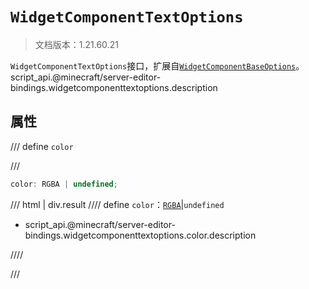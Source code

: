 # `WidgetComponentTextOptions`

> 文档版本：1.21.60.21

`WidgetComponentTextOptions`接口，扩展自[`WidgetComponentBaseOptions`](./widgetcomponentbaseoptions.md)。script_api.@minecraft/server-editor-bindings.widgetcomponenttextoptions.description

## 属性

/// define
`color`


///

```js
color: RGBA | undefined;
```

/// html | div.result
//// define
`color`：[`RGBA`](../../server/beta/rgba.md)|`undefined`

- script_api.@minecraft/server-editor-bindings.widgetcomponenttextoptions.color.description


////

///

